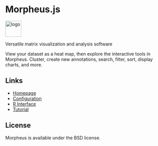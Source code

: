 # Morpheus.js

<img style="vertical-align: top;" src="https://software.broadinstitute.org/morpheus/css/images/morpheus_landing_img.png" alt="logo" height="50px">

Versatile matrix visualization and analysis software

View your dataset as a heat map, then explore the interactive tools in Morpheus. Cluster, create new annotations, search, filter, sort, display charts, and more.

## Links
 + [Homepage](https://software.broadinstitute.org/morpheus/)
 + [Configuration](https://software.broadinstitute.org/morpheus/configuration.html)
 + [R Interface](https://github.com/cmap/morpheus.R)
 + [Tutorial](https://software.broadinstitute.org/morpheus/tutorial.html)
 

## License

Morpheus is available under the BSD license.
